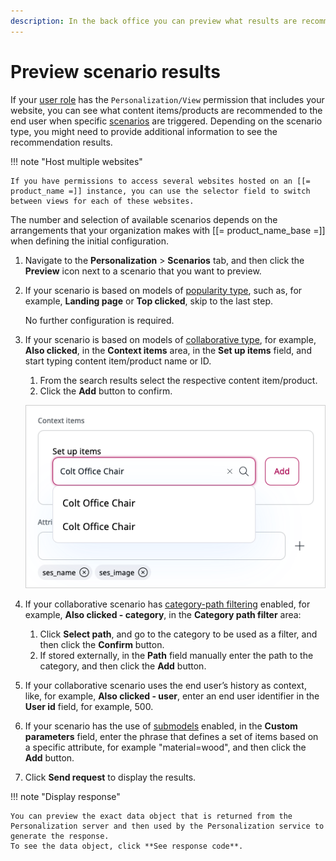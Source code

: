 ```yaml
---
description: In the back office you can preview what results are recommended by the Personalization service.
---
```


# Preview scenario results

If your [user role](../permission_management/permissions_and_users.md) has the `Personalization/View` permission that includes your website, you can see what content items/products are recommended to the end user when specific [scenarios](scenarios.md) are triggered.
Depending on the scenario type, you might need to provide additional information to see the recommendation results.

!!! note "Host multiple websites"

    If you have permissions to access several websites hosted on an [[= product_name =]] instance, you can use the selector field to switch between views for each of these websites.

The number and selection of available scenarios depends on the arrangements that your organization makes with [[= product_name_base =]] when defining the initial configuration.

1. Navigate to the **Personalization** > **Scenarios** tab, and then click the **Preview** icon next to a scenario that you want to preview.

1. If your scenario is based on models of [popularity type](recommendation_models.md#popularity-models), such as, for example, **Landing page** or **Top clicked**, skip to the last step.

    No further configuration is required.

1. If your scenario is based on models of [collaborative type](recommendation_models.md#collaborative-models), for example, **Also clicked**, in the **Context items** area, in the **Set up items** field, and start typing content item/product name or ID.

    1. From the search results select the respective content item/product.
    1. Click the **Add** button to confirm.

    ![Preview scenario](img/scenario_preview_content_search.png "Preview scenario")

1. If your collaborative scenario has [category-path filtering](filters.md#category-path-filters) enabled, for example, **Also clicked - category**, in the **Category path filter** area:
    1. Click **Select path**, and go to the category to be used as a filter, and then click the **Confirm** button.
    1. If stored externally, in the **Path** field manually enter the path to the category, and then click the **Add** button.

1. If your collaborative scenario uses the end user’s history as context, like, for example, **Also clicked - user**, enter an end user identifier in the **User id** field, for example, 500.

1. If your scenario has the use of [submodels](recommendation_models.md#submodels) enabled, in the **Custom parameters** field, enter the phrase that defines a set of items based on a specific attribute, for example "material=wood", and then click the **Add** button.

1. Click **Send request** to display the results.

!!! note "Display response"

    You can preview the exact data object that is returned from the Personalization server and then used by the Personalization service to generate the response.
    To see the data object, click **See response code**.
